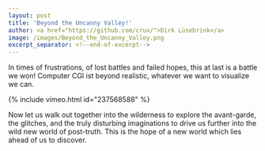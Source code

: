 ```yaml
---
layout: post
title: 'Beyond the Uncanny Valley!'
author: <a href="https://github.com/crux/">Dirk Lüsebrink</a>
image: /images/Beyond_the_Uncanny_Valley.png
excerpt_separator: <!--end-of-excerpt-->
---
```

In times of frustrations, of lost battles and failed hopes, this at last is a battle we won! Computer CGI ist beyond realistic, whatever we want to visualize we can.

{% include vimeo.html id="237568588" %}

<!--end-of-excerpt-->
Now let us walk out together into the wilderness to explore the avant-garde, the glitches, and the truly disturbing imaginations to drive us further into the wild new world of post-truth. This is the hope of a new world which lies ahead of us to discover.

